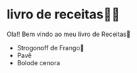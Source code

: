 # livro de receitas:man_cook:

Ola!! Bem vindo ao meu livro de Receitas:cake:

- Strogonoff de Frango:chicken:
- Pavê
- Bolode cenora

